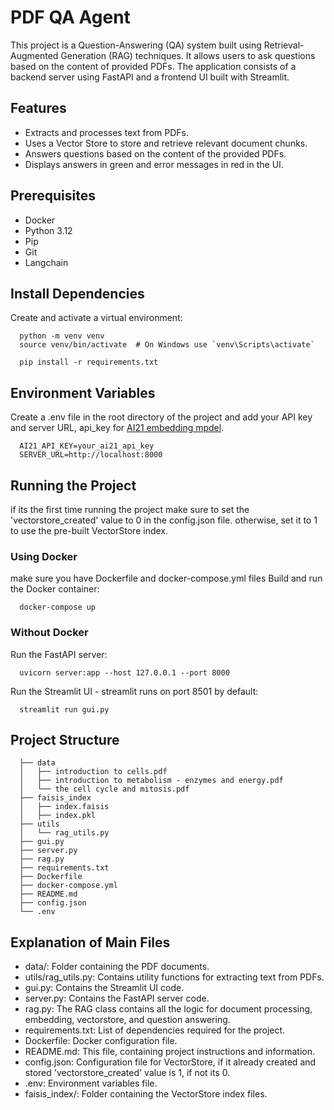 # PDF QA Agent

This project is a Question-Answering (QA) system built using Retrieval-Augmented Generation (RAG) techniques. It allows users to ask questions based on the content of provided PDFs. The application consists of a backend server using FastAPI and a frontend UI built with Streamlit.

## Features
- Extracts and processes text from PDFs.
- Uses a Vector Store to store and retrieve relevant document chunks.
- Answers questions based on the content of the provided PDFs.
- Displays answers in green and error messages in red in the UI.

## Prerequisites

- Docker
- Python 3.12
- Pip
- Git
- Langchain

## Install Dependencies
Create and activate a virtual environment:

```
  python -m venv venv
  source venv/bin/activate  # On Windows use `venv\Scripts\activate`
  
  pip install -r requirements.txt
```

## Environment Variables
Create a .env file in the root directory of the project and add your API key and server URL,
api_key for [AI21 embedding mpdel](https://studio.ai21.com/account/api-key?source=docs).

```
  AI21_API_KEY=your_ai21_api_key
  SERVER_URL=http://localhost:8000
```

## Running the Project
if its the first time running the project make sure to set the 'vectorstore_created' value to 0 in the config.json file.
otherwise, set it to 1 to use the pre-built VectorStore index.

### Using Docker
make sure you have Dockerfile and docker-compose.yml files
Build and run the Docker container:
```
  docker-compose up
```

### Without Docker
Run the FastAPI server:
```
  uvicorn server:app --host 127.0.0.1 --port 8000
```
Run the Streamlit UI - streamlit runs on port 8501 by default:
```
  streamlit run gui.py
```

## Project Structure
```
  ├── data
  │   ├── introduction to cells.pdf
  │   ├── introduction to metabolism - enzymes and energy.pdf
  │   └── the cell cycle and mitosis.pdf
  ├── faisis_index
  │   ├── index.faisis
  │   ├── index.pkl
  ├── utils
  │   └── rag_utils.py
  ├── gui.py
  ├── server.py
  ├── rag.py
  ├── requirements.txt
  ├── Dockerfile
  ├── docker-compose.yml
  ├── README.md
  ├── config.json
  └── .env
```

## Explanation of Main Files
  - data/: Folder containing the PDF documents.
  - utils/rag_utils.py: Contains utility functions for extracting text from PDFs.
  - gui.py: Contains the Streamlit UI code.
  - server.py: Contains the FastAPI server code.
  - rag.py: The RAG class contains all the logic for document processing, embedding, vectorstore, and question answering.
  - requirements.txt: List of dependencies required for the project.
  - Dockerfile: Docker configuration file.
  - README.md: This file, containing project instructions and information.
  - config.json: Configuration file for VectorStore, if it already created and stored 'vectorstore_created' value is 1, if not its 0.
  - .env: Environment variables file.
  - faisis_index/: Folder containing the VectorStore index files.



